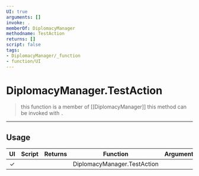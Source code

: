 ```yaml
---
UI: true
arguments: []
invoke: .
memberOf: DiplomacyManager
methodname: TestAction
returns: []
script: false
tags:
- DiplomacyManager/_function
- function/UI
---
```

# DiplomacyManager.TestAction
> this function is a member of [[DiplomacyManager]]
> this method can be invoked with `.`
-----
## Usage
|  UI | Script | Returns | Function | Arguments |
|:---:|:------:|-------:|:--------:|:---------|
|✓| ||DiplomacyManager.TestAction||
